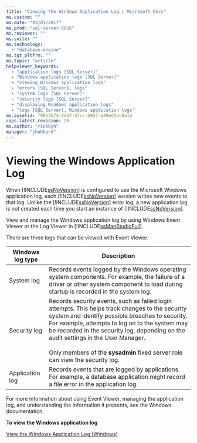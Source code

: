 ```yaml
---
title: "Viewing the Windows Application Log | Microsoft Docs"
ms.custom: ""
ms.date: "03/01/2017"
ms.prod: "sql-server-2016"
ms.reviewer: ""
ms.suite: ""
ms.technology: 
  - "database-engine"
ms.tgt_pltfrm: ""
ms.topic: "article"
helpviewer_keywords: 
  - "application logs [SQL Server]"
  - "Windows application logs [SQL Server]"
  - "viewing Windows application logs"
  - "errors [SQL Server], logs"
  - "system logs [SQL Server]"
  - "security logs [SQL Server]"
  - "displaying Windows application logs"
  - "logs [SQL Server], Windows application logs"
ms.assetid: f9853b74-7db7-47cc-b957-e49ed5bc0a1a
caps.latest.revision: 20
ms.author: "rickbyh"
manager: "jhubbard"
---
```

# Viewing the Windows Application Log
  When [!INCLUDE[ssNoVersion](../../advanced-analytics/r-services/includes/ssnoversion-md.md)] is configured to use the Microsoft Windows application log, each [!INCLUDE[ssNoVersion](../../advanced-analytics/r-services/includes/ssnoversion-md.md)] session writes new events to that log. Unlike the [!INCLUDE[ssNoVersion](../../advanced-analytics/r-services/includes/ssnoversion-md.md)] error log, a new application log is not created each time you start an instance of [!INCLUDE[ssNoVersion](../../advanced-analytics/r-services/includes/ssnoversion-md.md)].  
  
 View and manage the Windows application log by using Windows Event Viewer or the Log Viewer in [!INCLUDE[ssManStudioFull](../../advanced-analytics/r-services/includes/ssmanstudiofull-md.md)].  
  
 There are three logs that can be viewed with Event Viewer.  
  
|Windows log type|Description|  
|----------------------|-----------------|  
|System log|Records events logged by the Windows operating system components. For example, the failure of a driver or other system component to load during startup is recorded in the system log.|  
|Security log|Records security events, such as failed login attempts. This helps track changes to the security system and identify possible breaches to security. For example, attempts to log on to the system may be recorded in the security log, depending on the audit settings in the User Manager.<br /><br /> Only members of the **sysadmin** fixed server role can view the security log.|  
|Application log|Records events that are logged by applications. For example, a database application might record a file error in the application log.|  
  
 For more information about using Event Viewer, managing the application log, and understanding the information it presents, see the Windows documentation.  
  
 **To view the Windows application log**  
  
 [View the Windows Application Log &#40;Windows&#41;](../../relational-databases/performance/view-the-windows-application-log-windows-10.md)  
  
  